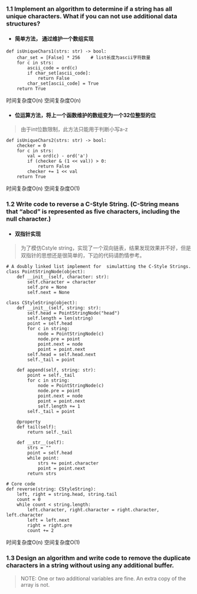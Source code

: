 ### 1.1 Implement an algorithm to determine if a string has all unique characters. What if you can not use additional data structures?
- #### 简单方法， 通过维护一个数组实现
```
def isUniqueChars1(strs: str) -> bool:
    char_set = [False] * 256    # list长度为ascii字符数量
    for c in strs:
        ascii_code = ord(c)
        if char_set[ascii_code]:
            return False
        char_set[ascii_code] = True
    return True
```
时间复杂度O(n)
空间复杂度O(n)
- #### 位运算方法，将上一个函数维护的数组变为一个32位整型的位
>由于int位数限制，此方法只能用于判断小写a-z
```
def isUniqueChars2(strs: str) -> bool:
    checker = 0
    for c in strs:
        val = ord(c) - ord('a')
        if (checker & (1 << val)) > 0:
            return False
        checker += 1 << val
    return True
```
时间复杂度O(n)
空间复杂度O(1)
### 1.2 Write code to reverse a C-Style String. (C-String means that “abcd” is represented as five characters, including the null character.)
- #### 双指针实现
> 为了模仿Cstyle string，实现了一个双向链表，结果发现效果并不好，但是双指针的思想还是很简单的，下边的代码请酌情参考。
```
# A doubly linked list implement for  simulatting the C-Style Strings.
class PointStringNode(object):
    def __init__(self, character: str):
        self.character = character
        self.pre = None
        self.next = None

class CStyleString(object):
    def __init__(self, string: str):
        self.head = PointStringNode("head")
        self.length = len(string)
        point = self.head
        for c in string:
            node = PointStringNode(c)
            node.pre = point
            point.next = node
            point = point.next
        self.head = self.head.next
        self._tail = point

    def append(self, string: str):
        point = self._tail
        for c in string:
            node = PointStringNode(c)
            node.pre = point
            point.next = node
            point = point.next
            self.length += 1
        self._tail = point

    @property
    def tail(self):
        return self._tail

    def __str__(self):
        strs = ""
        point = self.head
        while point:
            strs += point.character
            point = point.next
        return strs

# Core code
def reverse(string: CStyleString):
    left, right = string.head, string.tail
    count = 0
    while count < string.length:
        left.character, right.character = right.character, left.character
        left = left.next
        right = right.pre
        count += 2
```
时间复杂度O(n)
空间复杂度O(1)
### 1.3 Design an algorithm and write code to remove the duplicate characters in a string without using any additional buffer. 
> NOTE: One or two additional variables are fine. An extra copy of the array is not.
